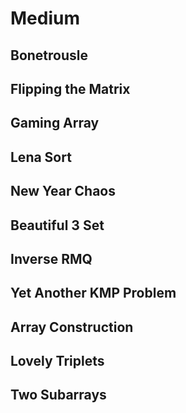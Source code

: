 # Medium

## Bonetrousle
## Flipping the Matrix
## Gaming Array
## Lena Sort
## New Year Chaos
## Beautiful 3 Set
## Inverse RMQ
## Yet Another KMP Problem
## Array Construction
## Lovely Triplets
## Two Subarrays